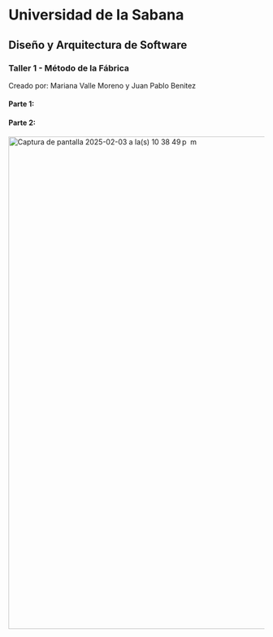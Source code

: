  # Universidad de la Sabana
## Diseño y Arquitectura de Software
### Taller 1 - Método de la Fábrica
Creado por: Mariana Valle Moreno y Juan Pablo Benitez

#### Parte 1:

#### Parte 2:
<img width="971" alt="Captura de pantalla 2025-02-03 a la(s) 10 38 49 p  m" src="https://github.com/user-attachments/assets/d2c46342-5ecc-4fa7-80a1-222f6a8ee797" />
